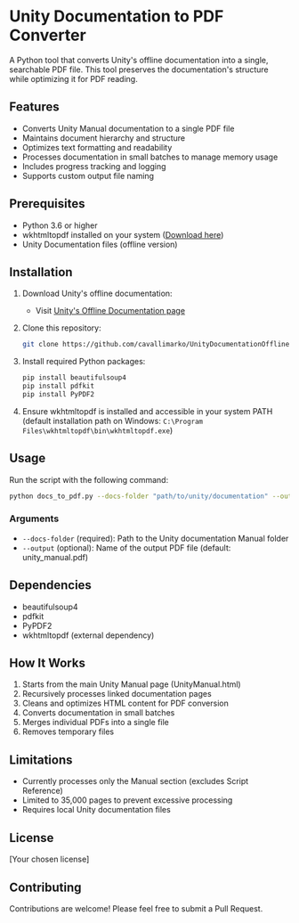 # Unity Documentation to PDF Converter

A Python tool that converts Unity's offline documentation into a single, searchable PDF file. This tool preserves the documentation's structure while optimizing it for PDF reading.

## Features

- Converts Unity Manual documentation to a single PDF file
- Maintains document hierarchy and structure
- Optimizes text formatting and readability
- Processes documentation in small batches to manage memory usage
- Includes progress tracking and logging
- Supports custom output file naming

## Prerequisites

- Python 3.6 or higher
- wkhtmltopdf installed on your system ([Download here](https://wkhtmltopdf.org/downloads.html))
- Unity Documentation files (offline version)

## Installation

1. Download Unity's offline documentation:
   - Visit [Unity's Offline Documentation page](https://docs.unity3d.com/Manual/OfflineDocumentation.html)

2. Clone this repository:
   ```bash
   git clone https://github.com/cavallimarko/UnityDocumentationOfflinePDFGenerator.git
   ```

3. Install required Python packages:
   ```bash
   pip install beautifulsoup4
   pip install pdfkit
   pip install PyPDF2
   ```

4. Ensure wkhtmltopdf is installed and accessible in your system PATH (default installation path on Windows: `C:\Program Files\wkhtmltopdf\bin\wkhtmltopdf.exe`)

## Usage

Run the script with the following command:
```bash
python docs_to_pdf.py --docs-folder "path/to/unity/documentation" --output "output_filename.pdf"
```

### Arguments

- `--docs-folder` (required): Path to the Unity documentation Manual folder
- `--output` (optional): Name of the output PDF file (default: unity_manual.pdf)

## Dependencies

- beautifulsoup4
- pdfkit
- PyPDF2
- wkhtmltopdf (external dependency)

## How It Works

1. Starts from the main Unity Manual page (UnityManual.html)
2. Recursively processes linked documentation pages
3. Cleans and optimizes HTML content for PDF conversion
4. Converts documentation in small batches
5. Merges individual PDFs into a single file
6. Removes temporary files

## Limitations

- Currently processes only the Manual section (excludes Script Reference)
- Limited to 35,000 pages to prevent excessive processing
- Requires local Unity documentation files

## License

[Your chosen license]

## Contributing

Contributions are welcome! Please feel free to submit a Pull Request. 